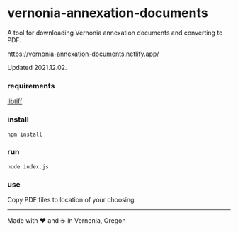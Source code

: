 # vernonia-annexation-documents

A tool for downloading Vernonia annexation documents and converting to PDF.

https://vernonia-annexation-documents.netlify.app/

Updated 2021.12.02.

### requirements

[libtiff](http://www.libtiff.org/)

### install

```shell
npm install
```

### run

```shell
node index.js
```

### use

Copy PDF files to location of your choosing.

***

Made with :heart: and :coffee: in Vernonia, Oregon

